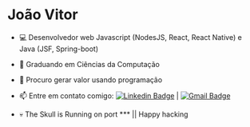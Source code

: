 
# João Vitor 
- 💻 Desenvolvedor web Javascript (NodesJS, React, React Native) e Java (JSF, Spring-boot) 
- 🌱 Graduando em Ciências da Computação
- 👯 Procuro gerar valor usando programação
- 📫 Entre em contato comigo: [![Linkedin Badge](https://img.shields.io/badge/-JoãoVitor-blue?style=flat-square&logo=Linkedin&logoColor=white&link=https://www.linkedin.com/in/jo%C3%A3o-vitor-faria-7604b617b/)](https://www.linkedin.com/in/jo%C3%A3o-vitor-faria-7604b617b/)
| [![Gmail Badge](https://img.shields.io/badge/-jvfaria015@gmail.com-c14438?style=flat-square&logo=Gmail&logoColor=white&link=mailto:jvfaria015@gmail.com)](mailto:jvfaria015@gmail.com)


- 💀 The Skull is Running on port *** || Happy hacking






